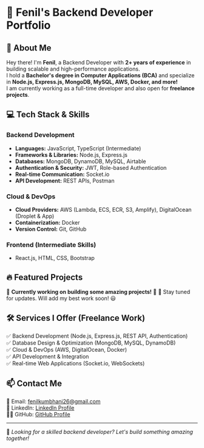 # 🚀 Fenil's Backend Developer Portfolio

## 👋 About Me
Hey there! I'm **Fenil**, a Backend Developer with **2+ years of experience** in building scalable and high-performance applications.  
I hold a **Bachelor's degree in Computer Applications (BCA)** and specialize in **Node.js, Express.js, MongoDB, MySQL, AWS, Docker, and more!**  
I am currently working as a full-time developer and also open for **freelance projects**.

## 💻 Tech Stack & Skills

### **Backend Development**
- **Languages:** JavaScript, TypeScript (Intermediate)
- **Frameworks & Libraries:** Node.js, Express.js
- **Databases:** MongoDB, DynamoDB, MySQL, Airtable
- **Authentication & Security:** JWT, Role-based Authentication
- **Real-time Communication:** Socket.io
- **API Development:** REST APIs, Postman

### **Cloud & DevOps**
- **Cloud Providers:** AWS (Lambda, ECS, ECR, S3, Amplify), DigitalOcean (Droplet & App)
- **Containerization:** Docker
- **Version Control:** Git, GitHub

### **Frontend (Intermediate Skills)**
- React.js, HTML, CSS, Bootstrap

## 🔥 Featured Projects

🚧 **Currently working on building some amazing projects!** 🚀
🔹 Stay tuned for updates. Will add my best work soon! 😃

## 🛠️ Services I Offer (Freelance Work)
✅ Backend Development (Node.js, Express.js, REST API, Authentication)  
✅ Database Design & Optimization (MongoDB, MySQL, DynamoDB)  
✅ Cloud & DevOps (AWS, DigitalOcean, Docker)  
✅ API Development & Integration  
✅ Real-time Web Applications (Socket.io, WebSockets)

## 📫 Contact Me
📧 Email: fenilkumbhani26@gmail.com  
💼 LinkedIn: [LinkedIn Profile](https://www.linkedin.com/in/fenil-kumbhani)  
👨‍💻 GitHub: [GitHub Profile](https://github.com/fenilkumbhani26)  

---
📌 *Looking for a skilled backend developer? Let's build something amazing together!*
